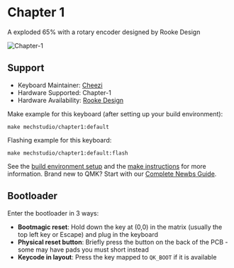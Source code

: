 # Chapter 1

A exploded 65% with a rotary encoder designed by Rooke Design

![Chapter-1](https://i.imgur.com/GNI5KdW.jpeg)

## Support

-   Keyboard Maintainer: [Cheezi](https://github.com/cheezi747)
-   Hardware Supported: Chapter-1
-   Hardware Availability: [Rooke Design](https://rooke.myportfolio.com/chapter-165-1)

Make example for this keyboard (after setting up your build environment):

    make mechstudio/chapter1:default

Flashing example for this keyboard:

    make mechstudio/chapter1:default:flash

See the [build environment setup](https://docs.qmk.fm/#/getting_started_build_tools) and the [make instructions](https://docs.qmk.fm/#/getting_started_make_guide) for more information. Brand new to QMK? Start with our [Complete Newbs Guide](https://docs.qmk.fm/#/newbs).

## Bootloader

Enter the bootloader in 3 ways:

-   **Bootmagic reset**: Hold down the key at (0,0) in the matrix (usually the top left key or Escape) and plug in the keyboard
-   **Physical reset button**: Briefly press the button on the back of the PCB - some may have pads you must short instead
-   **Keycode in layout**: Press the key mapped to `QK_BOOT` if it is available
